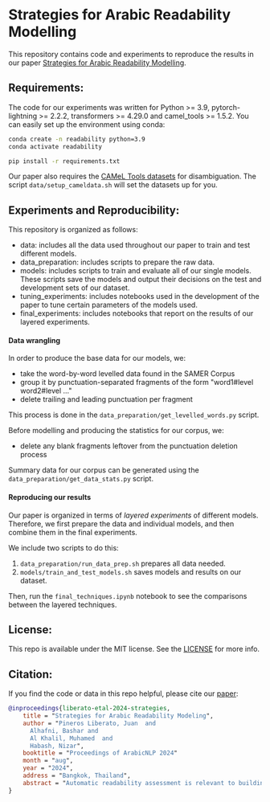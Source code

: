 # Strategies for Arabic Readability Modelling

This repository contains code and experiments to reproduce the results in our paper [Strategies for Arabic Readability Modelling](https://arxiv.org/pdf/2407.03032).

## Requirements:

The code for our experiments was written for Python >= 3.9, pytorch-lightning >= 2.2.2, transformers >= 4.29.0 and camel_tools >= 1.5.2. You can easily set up the environment using conda:

```bash
conda create -n readability python=3.9
conda activate readability

pip install -r requirements.txt
```

Our paper also requires the [CAMeL Tools datasets](https://github.com/CAMeL-Lab/camel_tools) for disambiguation. The script `data/setup_cameldata.sh` will set the datasets up for you.

## Experiments and Reproducibility:

This repository is organized as follows:
- data: includes all the data used throughout our paper to train and test different models.
- data_preparation: includes scripts to prepare the raw data.
- models: includes scripts to train and evaluate all of our single models. These scripts save the models and output their decisions on the test and development sets of our dataset.
- tuning_experiments: includes notebooks used in the development of the paper to tune certain parameters of the models used.
- final_experiments: includes notebooks that report on the results of our layered experiments.

#### Data wrangling
In order to produce the base data for our models, we:
- take the word-by-word levelled data found in the SAMER Corpus
- group it by punctuation-separated fragments of the form "word1#level word2#level ..."
- delete trailing and leading punctuation per fragment

This process is done in the `data_preparation/get_levelled_words.py` script.

Before modelling and producing the statistics for our corpus, we:
- delete any blank fragments leftover from the punctuation deletion process

Summary data for our corpus can be generated using the `data_preparation/get_data_stats.py` script.


#### Reproducing our results

Our paper is organized in terms of *layered experiments* of different models. Therefore, we first prepare the data and individual models, and then combine them in the final experiments.

We include two scripts to do this:
1. `data_preparation/run_data_prep.sh` prepares all data needed.
2. `models/train_and_test_models.sh` saves models and results on our dataset.

Then, run the `final_techniques.ipynb` notebook to see the comparisons between the layered techniques.

## License:
This repo is available under the MIT license. See the [LICENSE](LICENSE) for more info.


## Citation:
If you find the code or data in this repo helpful, please cite our [paper](https://arxiv.org/pdf/2407.03032):

```BibTeX
@inproceedings{liberato-etal-2024-strategies,
    title = "Strategies for Arabic Readability Modeling",
    author = "Pineros Liberato, Juan  and
      Alhafni, Bashar and
      Al Khalil, Muhamed  and
      Habash, Nizar",
    booktitle = "Proceedings of ArabicNLP 2024"
    month = "aug",
    year = "2024",
    address = "Bangkok, Thailand",
    abstract = "Automatic readability assessment is relevant to building NLP applications for education, content analysis, and accessibility. However, Arabic readability assessment is a challenging task due to Arabic's morphological richness and limited readability resources. In this paper, we present a set of experimental results on Arabic readability assessment using a diverse range of approaches, from rule-based methods to Arabic pretrained language models. We report our results on a newly created corpus at different textual granularity levels (words and sentence fragments). Our results show that combining different techniques yields the best results, achieving an overall macro F1 score of 86.7 at the word level and 87.9 at the fragment level on a blind test set. We make our code, data, and pretrained models publicly available.",
}
```
